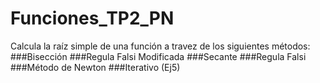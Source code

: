 # Funciones_TP2_PN
Calcula la raíz simple de una función a travez de los siguientes métodos:
###Bisección
###Regula Falsi Modificada
###Secante
###Regula Falsi
###Método de Newton
###Iterativo (Ej5)
